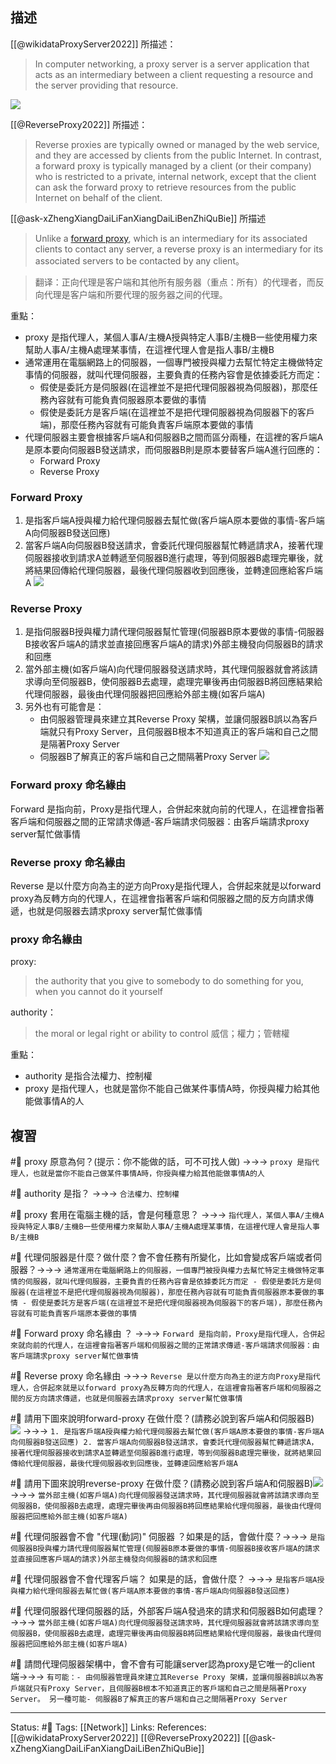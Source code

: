 


## 描述
[[@wikidataProxyServer2022]] 所描述：
> In computer networking, a proxy server is a server application that acts as an intermediary between a client requesting a resource and the server providing that resource.
> 
![](https://upload.wikimedia.org/wikipedia/commons/thumb/b/bb/Proxy_concept_en.svg/554px-Proxy_concept_en.svg.png)

[[@ReverseProxy2022]] 所描述：
> Reverse proxies are typically owned or managed by the web service, and they are accessed by clients from the public Internet. In contrast, a forward proxy is typically managed by a client (or their company) who is restricted to a private, internal network, except that the client can ask the forward proxy to retrieve resources from the public Internet on behalf of the client. 

[[@ask-xZhengXiangDaiLiFanXiangDaiLiBenZhiQuBie]] 所描述
> Unlike a [forward proxy](https://link.zhihu.com/?target=https%3A//en.wikipedia.org/wiki/Proxy_server%23Forward_proxy), which is an intermediary for its associated clients to contact any server, a reverse proxy is an intermediary for its associated servers to be contacted by any client。

> 翻译：正向代理是客户端和其他所有服务器（重点：所有）的代理者，而反向代理是客户端和所要代理的服务器之间的代理。

 

重點：
- proxy 是指代理人，某個人事A/主機A授與特定人事B/主機B一些使用權力來幫助人事A/主機A處理某事情，在這裡代理人會是指人事B/主機B
- 通常運用在電腦網路上的伺服器，一個專門被授與權力去幫忙特定主機做特定事情的伺服器，就叫代理伺服器，主要負責的任務內容會是依據委託方而定：
	- 假使是委託方是伺服器(在這裡並不是把代理伺服器視為伺服器)，那麼任務內容就有可能負責伺服器原本要做的事情
	- 假使是委託方是客戶端(在這裡並不是把代理伺服器視為伺服器下的客戶端)，那麼任務內容就有可能負責客戶端原本要做的事情
- 代理伺服器主要會根據客戶端A和伺服器B之間而區分兩種，在這裡的客戶端A是原本要向伺服器B發送請求，而伺服器B則是原本要替客戶端A進行回應的：
	- Forward Proxy
	- Reverse Proxy
	


### Forward Proxy 

1. 是指客戶端A授與權力給代理伺服器去幫忙做(客戶端A原本要做的事情-客戶端A向伺服器B發送回應)
2. 當客戶端A向伺服器B發送請求，會委託代理伺服器幫忙轉遞請求A，接著代理伺服器接收到請求A並轉遞至伺服器B進行處理，等到伺服器B處理完畢後，就將結果回傳給代理伺服器，最後代理伺服器收到回應後，並轉達回應給客戶端A
![](https://res.cloudinary.com/dqfxgtyoi/image/upload/v1656430766/blog/network/proxy/forward-proxy_sdzx6e.png)
	
### Reverse Proxy
1. 是指伺服器B授與權力請代理伺服器幫忙管理(伺服器B原本要做的事情-伺服器B接收客戶端A的請求並直接回應客戶端A的請求)外部主機發向伺服器B的請求和回應
2. 當外部主機(如客戶端A)向代理伺服器發送請求時，其代理伺服器就會將該請求導向至伺服器B，使伺服器B去處理，處理完畢後再由伺服器B將回應結果給代理伺服器，最後由代理伺服器把回應給外部主機(如客戶端A)
3. 另外也有可能會是：
	- 由伺服器管理員來建立其Reverse Proxy 架構，並讓伺服器B誤以為客戶端就只有Proxy Server，且伺服器B根本不知道真正的客戶端和自己之間是隔著Proxy Server
	- 伺服器B了解真正的客戶端和自己之間隔著Proxy Server
![](https://res.cloudinary.com/dqfxgtyoi/image/upload/v1656430766/blog/network/proxy/reverse-proxy_irssw8.png)
	
### Forward proxy 命名緣由
Forward 是指向前，Proxy是指代理人，合併起來就向前的代理人，在這裡會指著客戶端和伺服器之間的正常請求傳遞-客戶端請求伺服器：由客戶端請求proxy server幫忙做事情

### Reverse proxy 命名緣由
Reverse 是以什麼方向為主的逆方向Proxy是指代理人，合併起來就是以forward proxy為反轉方向的代理人，在這裡會指著客戶端和伺服器之間的反方向請求傳遞，也就是伺服器去請求proxy server幫忙做事情

### proxy 命名緣由
proxy: 
> the authority that you give to somebody to do something for you, when you cannot do it yourself

authority：
> the moral or legal right or ability to control
> 威信；權力；管轄權

重點：
- authority 是指合法權力、控制權
- proxy 是指代理人，也就是當你不能自己做某件事情A時，你授與權力給其他能做事情A的人
## 複習
#🧠 proxy 原意為何？(提示：你不能做的話，可不可找人做) ->->-> `proxy 是指代理人，也就是當你不能自己做某件事情A時，你授與權力給其他能做事情A的人 `
<!--SR:!2023-04-20,181,248-->

#🧠  authority 是指？ ->->-> `合法權力、控制權`
<!--SR:!2022-12-07,97,248-->

#🧠 proxy 套用在電腦主機的話，會是何種意思？ ->->-> `指代理人，某個人事A/主機A授與特定人事B/主機B一些使用權力來幫助人事A/主機A處理某事情，在這裡代理人會是指人事B/主機B`
<!--SR:!2023-04-26,188,250-->


#🧠 代理伺服器是什麼？做什麼？會不會任務有所變化，比如會變成客戶端或者伺服器？->->-> `通常運用在電腦網路上的伺服器，一個專門被授與權力去幫忙特定主機做特定事情的伺服器，就叫代理伺服器，主要負責的任務內容會是依據委託方而定 - 假使是委託方是伺服器(在這裡並不是把代理伺服器視為伺服器)，那麼任務內容就有可能負責伺服器原本要做的事情 - 假使是委託方是客戶端(在這裡並不是把代理伺服器視為伺服器下的客戶端)，那麼任務內容就有可能負責客戶端原本要做的事情`
<!--SR:!2022-12-17,104,248-->

#🧠 Forward proxy 命名緣由 ？ ->->-> `Forward 是指向前，Proxy是指代理人，合併起來就向前的代理人，在這裡會指著客戶端和伺服器之間的正常請求傳遞-客戶端請求伺服器：由客戶端請求proxy server幫忙做事情`
<!--SR:!2022-11-22,89,248-->

#🧠 Reverse proxy 命名緣由 ->->-> `Reverse 是以什麼方向為主的逆方向Proxy是指代理人，合併起來就是以forward proxy為反轉方向的代理人，在這裡會指著客戶端和伺服器之間的反方向請求傳遞，也就是伺服器去請求proxy server幫忙做事情`
<!--SR:!2023-06-09,209,248-->


#🧠 請用下圖來說明forward-proxy 在做什麼？(請務必說到客戶端A和伺服器B) ![](https://res.cloudinary.com/dqfxgtyoi/image/upload/v1656430766/blog/network/proxy/forward-proxy_sdzx6e.png) ->->-> `1. 是指客戶端A授與權力給代理伺服器去幫忙做(客戶端A原本要做的事情-客戶端A向伺服器B發送回應) 2. 當客戶端A向伺服器B發送請求，會委託代理伺服器幫忙轉遞請求A，接著代理伺服器接收到請求A並轉遞至伺服器B進行處理，等到伺服器B處理完畢後，就將結果回傳給代理伺服器，最後代理伺服器收到回應後，並轉達回應給客戶端A`
<!--SR:!2023-04-16,179,250-->

#🧠 請用下圖來說明reverse-proxy 在做什麼？(請務必說到客戶端A和伺服器B)![](https://res.cloudinary.com/dqfxgtyoi/image/upload/v1656430766/blog/network/proxy/reverse-proxy_irssw8.png) ->->-> `當外部主機(如客戶端A)向代理伺服器發送請求時，其代理伺服器就會將該請求導向至伺服器B，使伺服器B去處理，處理完畢後再由伺服器B將回應結果給代理伺服器，最後由代理伺服器把回應給外部主機(如客戶端A)`
<!--SR:!2023-05-29,201,248-->

#🧠 代理伺服器會不會 "代理(動詞)" 伺服器 ？如果是的話，會做什麼？->->-> `是指伺服器B授與權力請代理伺服器幫忙管理(伺服器B原本要做的事情-伺服器B接收客戶端A的請求並直接回應客戶端A的請求)外部主機發向伺服器B的請求和回應`
<!--SR:!2023-06-02,203,248-->

#🧠 代理伺服器會不會代理客戶端？ 如果是的話，會做什麼？ ->->-> `是指客戶端A授與權力給代理伺服器去幫忙做(客戶端A原本要做的事情-客戶端A向伺服器B發送回應)`
<!--SR:!2023-05-02,192,250-->


#🧠 代理伺服器代理伺服器的話，外部客戶端A發過來的請求和伺服器B如何處理？ ->->-> `當外部主機(如客戶端A)向代理伺服器發送請求時，其代理伺服器就會將該請求導向至伺服器B，使伺服器B去處理，處理完畢後再由伺服器B將回應結果給代理伺服器，最後由代理伺服器把回應給外部主機(如客戶端A)`
<!--SR:!2023-04-25,188,250-->

#🧠 請問代理伺服器架構中，會不會有可能讓server認為proxy是它唯一的client端->->-> `有可能：- 由伺服器管理員來建立其Reverse Proxy 架構，並讓伺服器B誤以為客戶端就只有Proxy Server，且伺服器B根本不知道真正的客戶端和自己之間是隔著Proxy Server。 另一種可能- 伺服器B了解真正的客戶端和自己之間隔著Proxy Server`
<!--SR:!2023-02-19,117,210-->

---
Status: #🌱 
Tags:
[[Network]]
Links:
References:
[[@wikidataProxyServer2022]]
[[@ReverseProxy2022]]
[[@ask-xZhengXiangDaiLiFanXiangDaiLiBenZhiQuBie]]